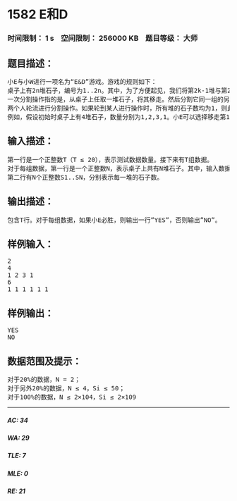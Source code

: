 # 1582 E和D   
### 时间限制： 1 s&nbsp;&nbsp;&nbsp;&nbsp;空间限制： 256000 KB&nbsp;&nbsp;&nbsp;&nbsp;题目等级： 大师  
## 题目描述：  

<pre>
小E与小W进行一项名为“E&D”游戏。游戏的规则如下：
桌子上有2n堆石子，编号为1..2n。其中，为了方便起见，我们将第2k-1堆与第2k堆（1 ≤ k ≤ n）视为同一组。第i堆的石子个数用一个正整数Si表示。
一次分割操作指的是，从桌子上任取一堆石子，将其移走。然后分割它同一组的另一堆石子，从中取出若干个石子放在被移走的位置，组成新的一堆。操作完成后，所有堆的石子数必须保证大于0。显然，被分割的一堆的石子数至少要为2。
两个人轮流进行分割操作。如果轮到某人进行操作时，所有堆的石子数均为1，则此时没有石子可以操作，判此人输掉比赛。小E进行第一次分割。他想知道，是否存在某种策略使得他一定能战胜小W。因此，他求助于小F，也就是你，请你告诉他是否存在必胜策略。
例如，假设初始时桌子上有4堆石子，数量分别为1,2,3,1。小E可以选择移走第1堆，然后将第2堆分割（只能分出1个石子）。接下来，小W只能选择移走第4堆，然后将第3堆分割为1和2。最后轮到小E，他只能移走后两堆中数量为1的一堆，将另一堆分割为1和1。这样，轮到小W时，所有堆的数量均为1，则他输掉了比赛。故小E存在必胜策略。
</pre>
  
  
## 输入描述：  

<pre>
第一行是一个正整数T（T ≤ 20），表示测试数据数量。接下来有T组数据。
对于每组数据，第一行是一个正整数N，表示桌子上共有N堆石子。其中，输入数据保证N是偶数。
第二行有N个正整数S1..SN，分别表示每一堆的石子数。
</pre>
  
  
## 输出描述：  

<pre>
包含T行。对于每组数据，如果小E必胜，则输出一行”YES”，否则输出”NO”。
</pre>
  
  
## 样例输入：  

<pre>
2
4
1 2 3 1
6
1 1 1 1 1 1
</pre>
  
  
## 样例输出：  

<pre>
YES
NO
</pre>
  
  
## 数据范围及提示：  

<pre>
对于20%的数据，N = 2；
对于另外20%的数据，N ≤ 4，Si ≤ 50；  
对于100%的数据，N ≤ 2×104，Si ≤ 2×109
</pre>
  
  
***  

##### AC: 34  
##### WA: 29  
##### TLE: 7  
##### MLE: 0  
##### RE: 21  

